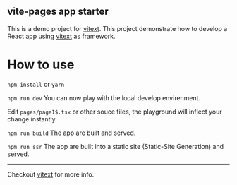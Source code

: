 ## vite-pages app starter

This is a demo project for [vitext](https://github.com/vitejs/vitext).
This project demonstrate how to develop a React app using [vitext](https://github.com/vitejs/vitext) as framework.

# How to use

`npm install` or `yarn`

`npm run dev` You can now play with the local develop envirenment.

Edit `pages/page1$.tsx` or other souce files, the playground will inflect your change instantly.

`npm run build` The app are built and served.

`npm run ssr` The app are built into a static site (Static-Site Generation) and served.

---

Checkout [vitext](https://github.com/vitejs/vitext) for more info.
